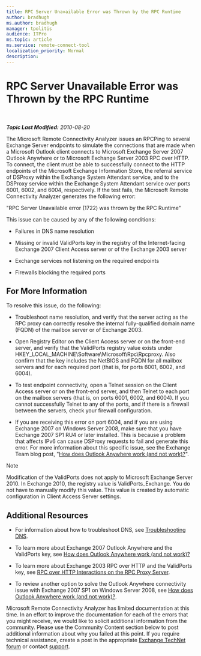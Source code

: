 ```yaml
---
title: RPC Server Unavailable Error was Thrown by the RPC Runtime
author: bradhugh
ms.author: bradhugh
manager: tpolitis
audience: ITPro 
ms.topic: article 
ms.service: remote-connect-tool
localization_priority: Normal
description: 
---
```

# RPC Server Unavailable Error was Thrown by the RPC Runtime

<div data-xmlns="https://www.w3.org/1999/xhtml">

<div class="topic" data-xmlns="https://www.w3.org/1999/xhtml" data-msxsl="urn:schemas-microsoft-com:xslt" data-cs="https://msdn.microsoft.com/">

<div data-asp="https://msdn2.microsoft.com/asp">

</div>

<div id="mainSection">

<div id="mainBody">

<span> </span>

_**Topic Last Modified:** 2010-08-20_

The Microsoft Remote Connectivity Analyzer issues an RPCPing to several Exchange Server endpoints to simulate the connections that are made when a Microsoft Outlook client connects to Microsoft Exchange Server 2007 Outlook Anywhere or to Microsoft Exchange Server 2003 RPC over HTTP. To connect, the client must be able to successfully connect to the HTTP endpoints of the Microsoft Exchange Information Store, the referral service of DSProxy within the Exchange System Attendant service, and to the DSProxy service within the Exchange System Attendant service over ports 6001, 6002, and 6004, respectively. If the test fails, the Microsoft Remote Connectivity Analyzer generates the following error:

"RPC Server Unavailable error (1722) was thrown by the RPC Runtime"

This issue can be caused by any of the following conditions:

- Failures in DNS name resolution

- Missing or invalid ValidPorts key in the registry of the Internet-facing Exchange 2007 Client Access server or of the Exchange 2003 server

- Exchange services not listening on the required endpoints

- Firewalls blocking the required ports

<div>

## For More Information

To resolve this issue, do the following:

- Troubleshoot name resolution, and verify that the server acting as the RPC proxy can correctly resolve the internal fully-qualified domain name (FQDN) of the mailbox server or of Exchange 2003.

- Open Registry Editor on the Client Access server or on the front-end server, and verify that the ValidPorts registry value exists under HKEY\_LOCAL\_MACHINE\\Software\\Microsoft\\Rpc\\Rpcproxy. Also confirm that the key includes the NetBIOS and FQDN for all mailbox servers and for each required port (that is, for ports 6001, 6002, and 6004).

- To test endpoint connectivity, open a Telnet session on the Client Access server or on the front-end server, and then Telnet to each port on the mailbox servers (that is, on ports 6001, 6002, and 6004). If you cannot successfully Telnet to any of the ports, and if there is a firewall between the servers, check your firewall configuration.

- If you are receiving this error on port 6004, and if you are using Exchange 2007 on Windows Server 2008, make sure that you have Exchange 2007 SP1 RU4 or later installed. This is because a problem that affects IPv6 can cause DSProxy requests to fail and generate this error. For more information about this specific issue, see the Exchange Team blog post, "[How does Outlook Anywhere work (and not work)?](https://go.microsoft.com/fwlink/?linkid=2153340)".



> [!NOTE]
> Modification of the ValidPorts does not apply to Microsoft Exchange Server 2010. In Exchange 2010, the registry value is ValidPorts_Exchange. You do not have to manually modify this value. This value is created by automatic configuration in Client Access Server settings.


</div>

<div>

## Additional Resources

- For information about how to troubleshoot DNS, see [Troubleshooting DNS](https://go.microsoft.com/fwlink/?linkid=63003).

- To learn more about Exchange 2007 Outlook Anywhere and the ValidPorts key, see [How does Outlook Anywhere work (and not work)?](https://go.microsoft.com/fwlink/?linkid=2153340)

- To learn more about Exchange 2003 RPC over HTTP and the ValidPorts key, see [RPC over HTTP Interactions on the RPC Proxy Server](https://go.microsoft.com/fwlink/?linkid=161819).

- To review another option to solve the Outlook Anywhere connectivity issue with Exchange 2007 SP1 on Windows Server 2008, see [How does Outlook Anywhere work (and not work)?](https://go.microsoft.com/fwlink/?linkid=2153340).

Microsoft Remote Connectivity Analyzer has limited documentation at this time. In an effort to improve the documentation for each of the errors that you might receive, we would like to solicit additional information from the community. Please use the Community Content section below to post additional information about why you failed at this point. If you require technical assistance, create a post in the appropriate [Exchange TechNet forum](https://go.microsoft.com/fwlink/?linkid=73420) or contact [support](https://go.microsoft.com/fwlink/?linkid=8158).

</div>

</div>

<span> </span>

</div>

</div>

</div>

